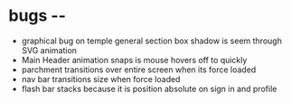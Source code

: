 # bugs -- 
+ graphical bug on temple general section box shadow is seem through SVG animation
+ Main Header animation snaps is mouse hovers off to quickly
+ parchment transitions over entire screen when its force loaded
+ nav bar transitions size when force loaded
+ flash bar stacks because it is position absolute on sign in and profile